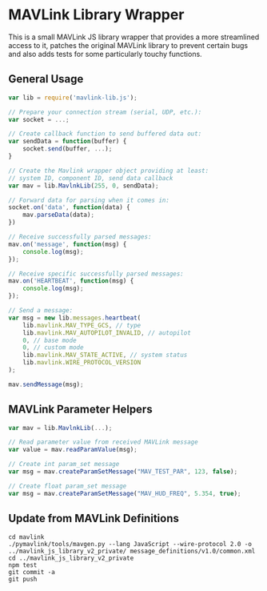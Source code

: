 # MAVLink Library Wrapper

This is a small MAVLink JS library wrapper that provides a more streamlined access to it, patches the original MAVLink library to prevent certain bugs and also adds tests for some particularly touchy functions.

## General Usage

```javascript
var lib = require('mavlink-lib.js');

// Prepare your connection stream (serial, UDP, etc.):
var socket = ...;

// Create callback function to send buffered data out:
var sendData = function(buffer) {
	socket.send(buffer, ...);
}

// Create the Mavlink wrapper object providing at least:
// system ID, component ID, send data callback
var mav = lib.MavlnkLib(255, 0, sendData);

// Forward data for parsing when it comes in:
socket.on('data', function(data) {
	mav.parseData(data);
})

// Receive successfully parsed messages:
mav.on('message', function(msg) {
	console.log(msg);
});

// Receive specific successfully parsed messages:
mav.on('HEARTBEAT', function(msg) {
	console.log(msg);
});

// Send a message:
var msg = new lib.messages.heartbeat(
    lib.mavlink.MAV_TYPE_GCS, // type
    lib.mavlink.MAV_AUTOPILOT_INVALID, // autopilot
    0, // base mode
    0, // custom mode
    lib.mavlink.MAV_STATE_ACTIVE, // system status
    lib.mavlink.WIRE_PROTOCOL_VERSION
);

mav.sendMessage(msg);
```

## MAVLink Parameter Helpers

```javascript
var mav = lib.MavlnkLib(...);

// Read parameter value from received MAVLink message
var value = mav.readParamValue(msg);

// Create int param_set message
var msg = mav.createParamSetMessage("MAV_TEST_PAR", 123, false);

// Create float param_set message
var msg = mav.createParamSetMessage("MAV_HUD_FREQ", 5.354, true);
````

## Update from MAVLink Definitions

```
cd mavlink
./pymavlink/tools/mavgen.py --lang JavaScript --wire-protocol 2.0 -o ../mavlink_js_library_v2_private/ message_definitions/v1.0/common.xml
cd ../mavlink_js_library_v2_private
npm test
git commit -a
git push
```
